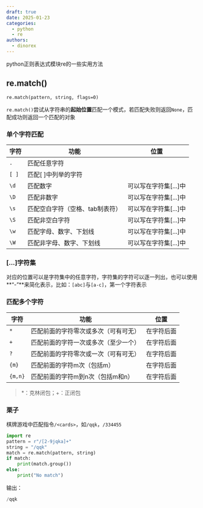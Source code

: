 ```yaml
---
draft: true 
date: 2025-01-23
categories:
  - python
  - re
authors:
  - dinorex
---
```


python正则表达式模块re的一些实用方法

<!-- more -->

## re.match()

`re.match(pattern, string, flags=0)`

`re.match()`尝试从字符串的**起始位置**匹配一个模式，若匹配失败则返回`None`，匹配成功则返回一个匹配的对象

### 单个字符匹配

|字符|功能|位置|
|----|----|----|
|`.`|匹配任意字符||
|`[ ]`|匹配[ ]中列举的字符||
|`\d`|匹配数字|可以写在字符集[...]中|
|`\D`|匹配非数字|可以写在字符集[...]中|
|`\s`|匹配空白字符（空格、tab制表符）|可以写在字符集[...]中|
|`\S`|匹配非空白字符|可以写在字符集[...]中|
|`\w`|匹配字母、数字、下划线|可以写在字符集[...]中|
|`\W`|匹配非字母、数字、下划线|可以写在字符集[...]中|

### [...]字符集

对应的位置可以是字符集中的任意字符，字符集的字符可以逐一列出，也可以使用**“-”**来简化表示，比如：`[abc]`与`[a-c]`，第一个字符表示

### 匹配多个字符

|字符|功能|位置|
|----|----|----|
|`*`|匹配前面的字符零次或多次（可有可无）|在字符后面|
|`+`|匹配前面的字符一次或多次（至少一个）|在字符后面|
|`?`|匹配前面的字符零次或一次（可有可无）|在字符后面|
|`{m}`|匹配前面的字符m次（包括m）|在字符后面|
|`{m,n}`|匹配前面的字符m到n次（包括m和n）|在字符后面|

> *：克林闭包；+：正闭包

### 栗子

棋牌游戏中匹配指令`/<cards>`，如`/qqk`，`/334455`

```python
import re
pattern = r"/[2-9jqka]+"
string = "/qqk"
match = re.match(pattern, string)
if match:
    print(match.group())
else:
    print("No match")
```

输出：

```python
/qqk
```